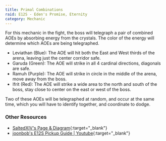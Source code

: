 ```yaml
---
title: Primal Combinations
raid: E12S - Eden's Promise, Eternity
category: Mechanic
---
```


For this mechanic in the fight, the boss will telegraph a pair of combined
AOEs by absorbing energy from the crystals. The color of the energy will
determine which AOEs are being telegraphed.

* Leviathan (Blue): The AOE will hit both the East and West thirds of the arena, leaving just the center corridor safe.
* Garuda (Green): The AOE will strike in all 4 cardinal directions, diagonals are safe.
* Ramuh (Purple): The AOE will strike in circle in the middle of the arena, move away from the boss.
* Ifrit (Red): The AOE will strike a wide area to the north and south of the boss, stay close to center on the east or west of the boss.

Two of these AOEs will be telegraphed at random, and occur at the same time, which you will have to identify together,
and coordinate to dodge.

### Other Resources
* [SaltedXIV's Page & Diagram](https://saltedxiv.com/encounters/e12s#primal-combinations){:target="_blank"}
* [joonbob's E12S Pickup Guide | Youtube](https://www.youtube.com/watch?v=wyWpOHeoCPo&t=35s){:target="_blank"}
